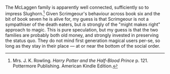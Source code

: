 The McLaggen family is apparently well connected, sufficiently so to impress
Slughorn.[^210318-2] Given Scrimgeour's behaviour across book six and the bit
of book seven he is alive for, my guess is that Scrimgeour is not a sympathiser
of the death eaters, but _is_ strongly of the "might makes right" approach to
magic. This is pure speculation, but my guess is that the two families are
probably both old money, and strongly invested in preserving the status quo.
They do not mind first generation magical users per-se, so long as they stay in
their place — at or near the bottom of the social order.

[^210318-2]:
    Mrs. J. K. Rowling. _Harry Potter and the Half-Blood Prince_
    p. 121. Pottermore Publishing. American Kindle Edition.

